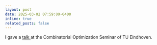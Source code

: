 ```yaml
---
layout: post
date: 2025-03-02 07:59:00-0400
inline: true
related_posts: false
---
```


I gave a <a href="https://spor.win.tue.nl/event/co-seminar-artem-tsikiridis/"> talk </a> at the Combinatorial Optimization Seminar of TU Eindhoven.

